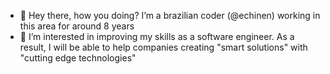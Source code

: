 - 👋 Hey there, how you doing? I’m a brazilian coder (@echinen) working in this area for around 8 years
- 👀 I’m interested in improving my skills as a software engineer. As a result, I will be able to help companies creating "smart solutions" with "cutting edge technologies" 

<!---
echinen/echinen is a ✨ special ✨ repository because its `README.md` (this file) appears on your GitHub profile.
You can click the Preview link to take a look at your changes.
--->
